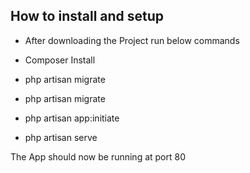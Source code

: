 

## How to install and setup 


- After downloading the Project  run below commands


- Composer Install

- php artisan migrate


- php artisan migrate


- php artisan app:initiate


- php artisan serve


The App should now be running at port 80

